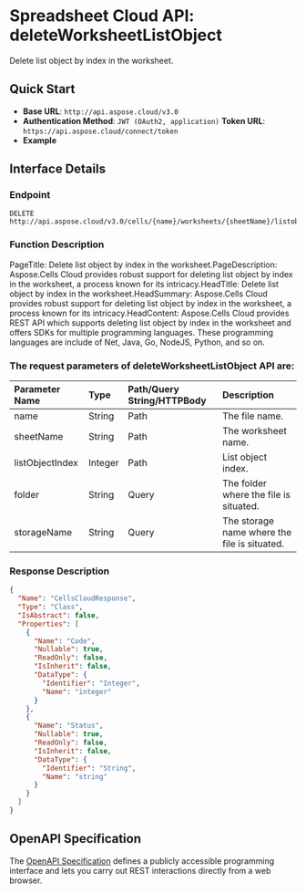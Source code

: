 # **Spreadsheet Cloud API: deleteWorksheetListObject**

Delete list object by index in the worksheet. 

## **Quick Start**

- **Base URL**: `http://api.aspose.cloud/v3.0`
- **Authentication Method**: `JWT (OAuth2, application)`  **Token URL**: `https://api.aspose.cloud/connect/token`
- **Example** 
<script src="https://gist.github.com/aspose-cells-cloud-gists/8a5b324fdf3e574dbd747c1a1e24b05d.js?file=Example30_DeleteWorksheetListObject.cs"></script>

## **Interface Details**

### **Endpoint** 

```
DELETE http://api.aspose.cloud/v3.0/cells/{name}/worksheets/{sheetName}/listobjects/{listObjectIndex}
```

### **Function Description**
PageTitle: Delete list object by index in the worksheet.PageDescription: Aspose.Cells Cloud provides robust support for deleting list object by index in the worksheet, a process known for its intricacy.HeadTitle: Delete list object by index in the worksheet.HeadSummary: Aspose.Cells Cloud provides robust support for deleting list object by index in the worksheet, a process known for its intricacy.HeadContent: Aspose.Cells Cloud provides REST API which supports deleting list object by index in the worksheet and offers SDKs for multiple programming languages. These programming languages are include of Net, Java, Go, NodeJS, Python, and so on.

### The request parameters of **deleteWorksheetListObject** API are: 

| Parameter Name | Type | Path/Query String/HTTPBody | Description | 
| :- | :- | :- |:- | 
|name|String|Path|The file name.|
|sheetName|String|Path|The worksheet name.|
|listObjectIndex|Integer|Path|List object index.|
|folder|String|Query|The folder where the file is situated.|
|storageName|String|Query|The storage name where the file is situated.|


### **Response Description**
```json
{
  "Name": "CellsCloudResponse",
  "Type": "Class",
  "IsAbstract": false,
  "Properties": [
    {
      "Name": "Code",
      "Nullable": true,
      "ReadOnly": false,
      "IsInherit": false,
      "DataType": {
        "Identifier": "Integer",
        "Name": "integer"
      }
    },
    {
      "Name": "Status",
      "Nullable": true,
      "ReadOnly": false,
      "IsInherit": false,
      "DataType": {
        "Identifier": "String",
        "Name": "string"
      }
    }
  ]
}
```

## OpenAPI Specification

The [OpenAPI Specification](https://reference.aspose.cloud/cells/#/ListObjectsController/DeleteWorksheetListObject) defines a publicly accessible programming interface and lets you carry out REST interactions directly from a web browser.

